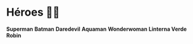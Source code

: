 # Héroes :eggplant::sunglasses:

**Superman**
**Batman** 
**Daredevil**
**Aquaman**
**Wonderwoman**
**Linterna Verde**
**Robin**
